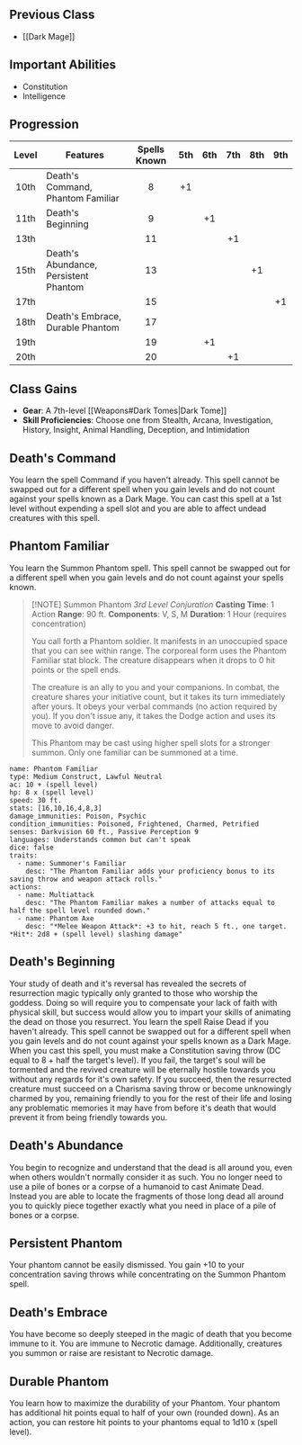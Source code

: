 ## Previous Class
- [[Dark Mage]]
## Important Abilities
- Constitution
- Intelligence
## Progression
| Level | Features                              | Spells Known | 5th | 6th | 7th | 8th | 9th |
| :---: | ------------------------------------- | :----------: | :-: | :-: | :-: | :-: | :-: |
| 10th  | Death's Command, Phantom Familiar     |      8       | +1  |     |     |     |     |
| 11th  | Death's Beginning                     |      9       |     | +1  |     |     |     |
| 13th  |                                       |      11      |     |     | +1  |     |     |
| 15th  | Death's Abundance, Persistent Phantom |      13      |     |     |     | +1  |     |
| 17th  |                                       |      15      |     |     |     |     | +1  |
| 18th  | Death's Embrace, Durable Phantom      |      17      |     |     |     |     |     |
| 19th  |                                       |      19      |     | +1  |     |     |     |
| 20th  |                                       |      20      |     |     | +1  |     |     |
## Class Gains
- **Gear**: A 7th-level [[Weapons#Dark Tomes|Dark Tome]]
- **Skill Proficiencies**:  Choose one from Stealth, Arcana, Investigation, History, Insight, Animal Handling, Deception, and Intimidation
## Death's Command
You learn the spell Command if you haven't already. This spell cannot be swapped out for a different spell when you gain levels and do not count against your spells known as a Dark Mage. You can cast this spell at a 1st level without expending a spell slot and you are able to affect undead creatures with this spell.
## Phantom Familiar
You learn the Summon Phantom spell. This spell cannot be swapped out for a different spell when you gain levels and do not count against your spells known.

> [!NOTE] Summon Phantom
> *3rd Level Conjuration*
> **Casting Time**: 1 Action
> **Range**: 90 ft.
> **Components**: V, S, M
> **Duration**: 1 Hour (requires concentration)
> 
> You call forth a Phantom soldier. It manifests in an unoccupied space that you can see within range. The corporeal form uses the Phantom Familiar stat block. The creature disappears when it drops to 0 hit points or the spell ends.
> 
> The creature is an ally to you and your companions. In combat, the creature shares your initiative count, but it takes its turn immediately after yours. It obeys your verbal commands (no action required by you). If you don't issue any, it takes the Dodge action and uses its move to avoid danger.
> 
> This Phantom may be cast using higher spell slots for a stronger summon. Only one familiar can be summoned at a time.

```statblock
name: Phantom Familiar
type: Medium Construct, Lawful Neutral
ac: 10 + (spell level)
hp: 8 x (spell level)
speed: 30 ft.
stats: [16,10,16,4,8,3]
damage_immunities: Poison, Psychic
condition_immunities: Poisoned, Frightened, Charmed, Petrified
senses: Darkvision 60 ft., Passive Perception 9
languages: Understands common but can't speak
dice: false
traits:
  - name: Summoner's Familiar
    desc: "The Phantom Familiar adds your proficiency bonus to its saving throw and weapon attack rolls."
actions:
  - name: Multiattack
    desc: "The Phantom Familiar makes a number of attacks equal to half the spell level rounded down."
  - name: Phantom Axe
    desc: "*Melee Weapon Attack*: +3 to hit, reach 5 ft., one target. *Hit*: 2d8 + (spell level) slashing damage"
```

## Death's Beginning
Your study of death and it's reversal has revealed the secrets of resurrection magic typically only
granted to those who worship the goddess. Doing so will require you to compensate your lack of faith with physical skill, but success would allow you to impart your skills of animating the dead on those you resurrect.
You learn the spell Raise Dead if you haven't already. This spell cannot be swapped out for a different spell when you gain levels and do not count against your spells known as a Dark Mage.
When you cast this spell, you must make a Constitution saving throw (DC equal to 8 + half the target's level). If you fail, the target's soul will be tormented and the revived creature will be eternally hostile towards you without any regards for it's own safety.
If you succeed, then the resurrected creature must succeed on a Charisma saving throw or become unknowingly charmed by you, remaining friendly to you for the rest of their life and losing any problematic memories it may have from before it's death that would prevent it from being friendly towards you.
## Death's Abundance
You begin to recognize and understand that the dead is all around you, even when others wouldn't normally consider it as such.
You no longer need to use a pile of bones or a corpse of a humanoid to cast Animate Dead. Instead you are able to locate the fragments of those long dead all around you to quickly piece together exactly what you need in place of a pile of bones or a corpse.
## Persistent Phantom
Your phantom cannot be easily dismissed. 
You gain +10 to your concentration saving throws while concentrating on the Summon Phantom spell.
## Death's Embrace
You have become so deeply steeped in the magic of death that you become immune to it.
You are immune to Necrotic damage. Additionally, creatures you summon or raise are resistant to Necrotic damage.
## Durable Phantom
You learn how to maximize the durability of your Phantom.
Your phantom has additional hit points equal to half of your own (rounded down). 
As an action, you can restore hit points to your phantoms equal to 1d10 x (spell level).

